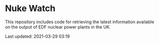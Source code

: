 # Nuke Watch

This repository includes code for retrieving the latest information available on the output of EDF nuclear power plants in the UK.

Last updated: 2021-03-29 03:19
